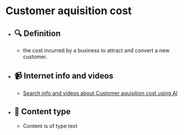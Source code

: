 # Customer aquisition cost
- ## 🔍 Definition
  - the cost incurred by a business to attract and convert a new customer.
- ## 📹 Internet info and videos
  - [Search info and videos about Customer aquisition cost using AI](https://www.perplexity.ai/search?q=videos+about+Customer+aquisition+cost:+the+cost+incurred+by+a+business+to+attract+and+convert+a+new+customer.
)
- ## 📰 Content type 
  - Content is of type text
